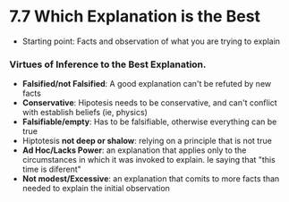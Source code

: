 # 7.7 Which Explanation is the Best

- Starting point: Facts and observation of what you are trying to explain

### Virtues of Inference to the Best Explanation.
- **Falsified/not Falsified**: A good explanation can't be refuted   by new facts
- **Conservative**: Hipotesis needs to be conservative, and can't conflict with establish beliefs (ie, physics)
- **Falsifiable/empty**: Has to be falsifiable, otherwise everything can be true
- Hiptotesis **not deep or shalow**: relying on a principle that is not true
- **Ad Hoc/Lacks Power**: an explanation that applies only to the circumstances in which it was invoked to explain. Ie saying that "this time is diferent"
- **Not modest/Excessive**: an explanation that comits to more facts than needed to explain the initial observation
